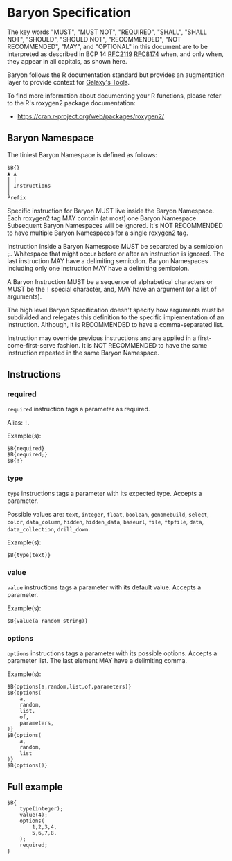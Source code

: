 # Baryon Specification

The key words "MUST", "MUST NOT", "REQUIRED", "SHALL", "SHALL
NOT", "SHOULD", "SHOULD NOT", "RECOMMENDED", "NOT RECOMMENDED",
"MAY", and "OPTIONAL" in this document are to be interpreted as
described in BCP 14 [RFC2119](https://www.ietf.org/rfc/rfc2119.txt)
[RFC8174](https://www.ietf.org/rfc/rfc8174.txt) when, and only when, they
appear in all capitals, as shown here.

Baryon follows the R documentation standard but provides an augmentation
layer to provide context for [Galaxy's Tools](https://galaxyproject.org).

To find more information about documenting your R functions, please refer
to the R's roxygen2 package documentation:

- https://cran.r-project.org/web/packages/roxygen2/

## Baryon Namespace

The tiniest Baryon Namespace is defined as follows:

```
$B{}
▲ ▲
│ │
│ Instructions
│
Prefix
```

Specific instruction for Baryon MUST live inside the Baryon Namespace.
Each roxygen2 tag MAY contain (at most) one Baryon Namespace.
Subsequent Baryon Namespaces will be ignored. It's NOT RECOMMENDED to have
multiple Baryon Namespaces for a single roxygen2 tag.

Instruction inside a Baryon Namespace MUST be separated by a semicolon `;`.
Whitespace that might occur before or after an instruction is ignored.
The last instruction MAY have a delimiting semicolon.
Baryon Namespaces including only one instruction MAY have a delimiting
semicolon.

A Baryon Instruction MUST be a sequence of alphabetical characters or MUST
be the `!` special character, and, MAY have an argument (or a list of
arguments).

The high level Baryon Specification doesn't specify how arguments must be
subdivided and relegates this definition to the specific implementation of
an instruction. Although, it is RECOMMENDED to have a comma-separated list.

Instruction may override previous instructions and are applied in a
first-come-first-serve fashion.
It is NOT RECOMMENDED to have the same instruction repeated in the same Baryon
Namespace.

## Instructions

### required

`required` instruction tags a parameter as required.

Alias: `!`.

Example(s):
```
$B{required}
$B{required;}
$B{!}
```

### type

`type` instructions tags a parameter with its expected type.
Accepts a parameter.

Possible values are: `text`, `integer`, `float`, `boolean`, `genomebuild`,
`select`, `color`, `data_column`, `hidden`, `hidden_data`, `baseurl`, `file`,
`ftpfile`, `data`, `data_collection`, `drill_down`.

Example(s):
```
$B{type(text)}
```

### value

`value` instructions tags a parameter with its default value.
Accepts a parameter.

Example(s):
```
$B{value(a random string)}
```

### options

`options` instructions tags a parameter with its possible options.
Accepts a parameter list.
The last element MAY have a delimiting comma.

Example(s):
```
$B{options(a,random,list,of,parameters)}
$B{options(
    a,
    random,
    list,
    of,
    parameters,
)}
$B{options(
    a,
    random,
    list
)}
$B{options()}
```

## Full example

```
$B{
    type(integer);
    value(4);
    options(
        1,2,3,4,
        5,6,7,8,
    );
    required;
}
```
